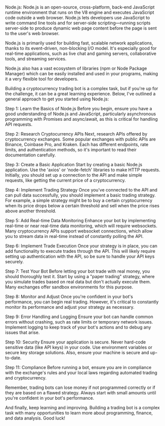 Node.js: Node.js is an open-source, cross-platform, back-end JavaScript runtime environment that runs on the V8 engine and executes JavaScript code outside a web browser. Node.js lets developers use JavaScript to write command line tools and for server-side scripting—running scripts server-side to produce dynamic web page content before the page is sent to the user's web browser.

Node.js is primarily used for building fast, scalable network applications, thanks to its event-driven, non-blocking I/O model. It's especially good for real-time applications, such as live chat and gaming servers, collaborative tools, and streaming services.

Node.js also has a vast ecosystem of libraries (npm or Node Package Manager) which can be easily installed and used in your programs, making it a very flexible tool for developers.


Building a cryptocurrency trading bot is a complex task, but if you're up for the challenge, it can be a great learning experience. Below, I've outlined a general approach to get you started using Node.js:

Step 1: Learn the Basics of Node.js
Before you begin, ensure you have a good understanding of Node.js and JavaScript, particularly asynchronous programming with Promises and async/await, as this is critical for handling API requests.

Step 2: Research Cryptocurrency APIs
Next, research APIs offered by cryptocurrency exchanges. Some popular exchanges with public APIs are Binance, Coinbase Pro, and Kraken. Each has different endpoints, rate limits, and authentication methods, so it's important to read their documentation carefully.

Step 3: Create a Basic Application
Start by creating a basic Node.js application. Use the 'axios' or 'node-fetch' libraries to make HTTP requests. Initially, you should set up a connection to the API and make simple requests, like getting the current price of a cryptocurrency.

Step 4: Implement Trading Strategy
Once you've connected to the API and can pull data successfully, you should implement a basic trading strategy. For example, a simple strategy might be to buy a certain cryptocurrency when its price drops below a certain threshold and sell when the price rises above another threshold.

Step 5: Add Real-time Data Monitoring
Enhance your bot by implementing real-time or near real-time data monitoring, which will require websockets. Many cryptocurrency APIs support websocket connections, which allow you to stream data in real-time instead of constantly polling the API.

Step 6: Implement Trade Execution
Once your strategy is in place, you can add functionality to execute trades through the API. This will likely require setting up authentication with the API, so be sure to handle your API keys securely.

Step 7: Test Your Bot
Before letting your bot trade with real money, you should thoroughly test it. Start by using a "paper trading" strategy, where you simulate trades based on real data but don't actually execute them. Many exchanges offer sandbox environments for this purpose.

Step 8: Monitor and Adjust
Once you're confident in your bot's performance, you can begin real trading. However, it's critical to constantly monitor its performance and adjust your strategy as necessary.

Step 9: Error Handling and Logging
Ensure your bot can handle common errors without crashing, such as rate limits or temporary network issues. Implement logging to keep track of your bot's actions and to debug any issues that arise.

Step 10: Security
Ensure your application is secure. Never hard-code sensitive data (like API keys) in your code. Use environment variables or secure key storage solutions. Also, ensure your machine is secure and up-to-date.

Step 11: Compliance
Before running a bot, ensure you are in compliance with the exchange's rules and your local laws regarding automated trading and cryptocurrency.

Remember, trading bots can lose money if not programmed correctly or if they are based on a flawed strategy. Always start with small amounts until you're confident in your bot's performance.

And finally, keep learning and improving. Building a trading bot is a complex task with many opportunities to learn more about programming, finance, and data analysis. Good luck!
